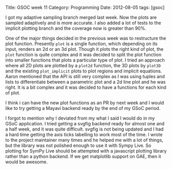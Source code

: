 Title: GSOC week 11
Category: Programming
Date: 2012-08-05
tags: [gsoc]

I got my adaptive sampling branch merged last week. Now the plots are sampled
adaptively and is more accurate. I also added a lot of tests to the implicit plotting
branch and the coverage now is greater than 90%. 

One of the major things decided in the previous week was to restructure the plot
function. Presently ``plot`` is a single function, which depending on its input, renders
an 2d or an 3d plot. Though it plots the right kind of plot, the ``plot`` function is
quite complex and it was decided to split the plot function into smaller functions
that plots a particular type of plot. I tried an approach where all 2D plots are plotted
by a ``plot2d`` function, the 3D plots by ``plot3D`` and the existing ``plot_implicit`` 
plots to plot regions and implicit equations. Aaron mentioned that the API is still very
complex as I was using tuples and lists to differentiate between a parametric plot
and a 2d line plot and he was right. It is a bit complex and it was decided to have
a functions for each kind of plot. 

I think i can have the new plot functions as an PR by next week and I would like to
try getting a Mayavi backend ready by the end of my GSoC period.

I forgot to mention why I deviated from my what I said I would do in my GSoC
application. I tried getting a svgfig backend ready for almost one and a half week,
and it was quite difficult. svgfig is not being updated and I had a hard time getting
the axis ticks labelling to work most of the time. I wrote to the project maintainer
many times and he helped me with a lot of things, but the library was not polished
enough to use it with Sympy Live. So plotting for SymPy Live should be attempted
with a javascript plotting library rather than a python backend. If we get matplotlib
support on GAE, then it would be awesome.
